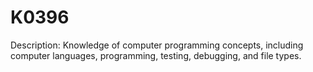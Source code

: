 # K0396
Description: Knowledge of computer programming concepts, including computer languages, programming, testing, debugging, and file types. 
